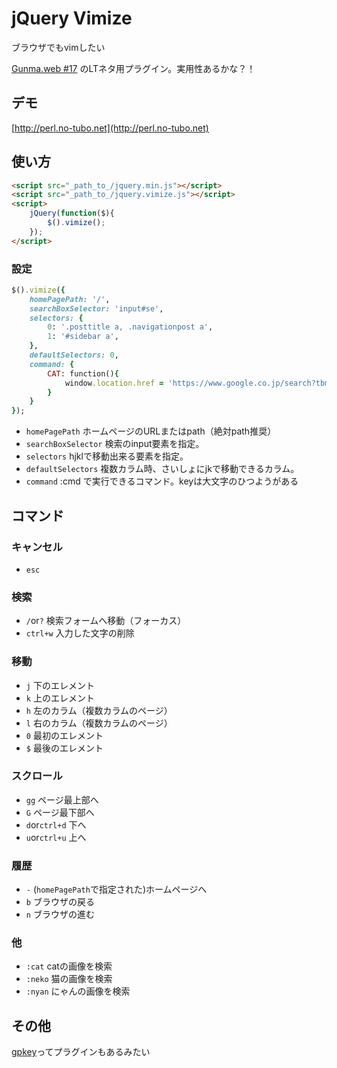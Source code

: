 # jQuery Vimize
ブラウザでもvimしたい

[Gunma.web #17](http://gunmaweb.doorkeeper.jp/events/14049) のLTネタ用プラグイン。実用性あるかな？！


## デモ
[http://perl.no-tubo.net](http://perl.no-tubo.net)

## 使い方

```html
<script src="_path_to_/jquery.min.js"></script>
<script src="_path_to_/jquery.vimize.js"></script>
<script>
    jQuery(function($){
        $().vimize();
    });
</script>
```

### 設定

```rb
$().vimize({
    homePagePath: '/',
    searchBoxSelector: 'input#se',
    selectors: {
        0: '.posttitle a, .navigationpost a',
        1: '#sidebar a',
    },
    defaultSelectors: 0,
    command: {
        CAT: function(){
            window.location.href = 'https://www.google.co.jp/search?tbm=isch&q=cat';
        }
    }
});
```

- `homePagePath` ホームページのURLまたはpath（絶対path推奨）
- `searchBoxSelector` 検索のinput要素を指定。
- `selectors` hjklで移動出来る要素を指定。
- `defaultSelectors` 複数カラム時、さいしょにjkで移動できるカラム。
- `command` :cmd で実行できるコマンド。keyは大文字のひつようがある

## コマンド

### キャンセル
- `esc` 

### 検索
- `/`or`?` 検索フォームへ移動（フォーカス）
- `ctrl+w` 入力した文字の削除

### 移動
- `j` 下のエレメント
- `k` 上のエレメント
- `h` 左のカラム（複数カラムのページ）
- `l` 右のカラム（複数カラムのページ）
- `0` 最初のエレメント
- `$` 最後のエレメント

### スクロール
- `gg` ページ最上部へ
- `G` ページ最下部へ
- `d`or`ctrl+d` 下へ
- `u`or`ctrl+u` 上へ

### 履歴
- `-` (`homePagePath`で指定された)ホームページへ
- `b` ブラウザの戻る
- `n` ブラウザの進む

### 他
- `:cat` catの画像を検索
- `:neko` 猫の画像を検索
- `:nyan` にゃんの画像を検索


## その他

[gpkey](http://ginpen.com/jquery/gpkey/)ってプラグインもあるみたい